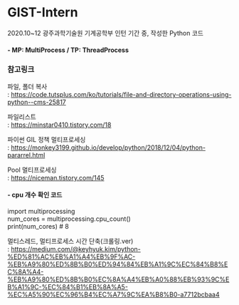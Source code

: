 # GIST-Intern
2020.10~12 광주과학기술원 기계공학부 인턴 기간 중, 작성한 Python 코드

####  - MP: MultiProcess / TP: ThreadProcess

### 참고링크
파일, 폴더 복사  
: https://code.tutsplus.com/ko/tutorials/file-and-directory-operations-using-python--cms-25817

파일리스트  
: https://minstar0410.tistory.com/18

파이썬 GIL 정책 멀티프로세싱  
: https://monkey3199.github.io/develop/python/2018/12/04/python-pararrel.html

Pool 멀티프로세싱  
: https://niceman.tistory.com/145

#### - cpu 개수 확인 코드  
import multiprocessing  
num_cores = multiprocessing.cpu_count()  
print(num_cores) # 8


멀티스레드, 멀티프로세스 시간 단축(크롤링.ver)  
: https://medium.com/@keyhyuk.kim/python-%ED%81%AC%EB%A1%A4%EB%9F%AC-%EB%A9%80%ED%8B%B0%ED%94%84%EB%A1%9C%EC%84%B8%EC%8A%A4-%EB%A9%80%ED%8B%B0%EC%8A%A4%EB%A0%88%EB%93%9C%EB%A1%9C-%EC%84%B1%EB%8A%A5-%EC%A5%90%EC%96%B4%EC%A7%9C%EA%B8%B0-a7712bcbaa4
